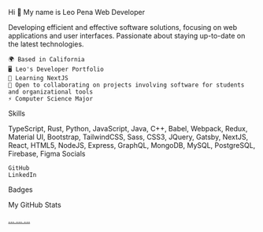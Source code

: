 Hi 👋 My name is Leo Pena
Web Developer

Developing efficient and effective software solutions, focusing on web applications and user interfaces. Passionate about staying up-to-date on the latest technologies.

    🌍 Based in California
    🖥️ Leo's Developer Portfolio
    🧠 Learning NextJS
    🤝 Open to collaborating on projects involving software for students and organizational tools
    ⚡ Computer Science Major

Skills

TypeScript, Rust, Python, JavaScript, Java, C++, Babel, Webpack, Redux, Material UI, Bootstrap, TailwindCSS, Sass, CSS3, JQuery, Gatsby, NextJS, React, HTML5, NodeJS, Express, GraphQL, MongoDB, MySQL, PostgreSQL, Firebase, Figma
Socials

    GitHub
    LinkedIn

Badges

My GitHub Stats

<a href="http://www.github.com/lpenaloza16">
...
</a>
<a href="http://www.github.com/lpenaloza16">
...
</a>
<a href="https://github.com/lpenaloza16" align="left">
...
</a>
